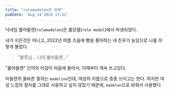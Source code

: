 ```yaml
---
title: "rolemadelen의 유래"
pubDate: 'Aug 14 2024 17:32'
---
```


닉네임 롤마들렌(`rolemadelen`)은 롤모델(`role model`)에서 파생되었다. 

내가 지은것은 아니고, 2022년 여름 즈음에 빵을 좋아하는 내 친우가 농담으로 나를 이렇게 불렀다.

> "블루님... 나의 롤마들렌..."

"롤마들렌" 단어의 어감이 마음에 들어서, 이때부터 계속 쓰고있다.

마들렌의 올바른 철자는 `madeline`인데, 여성의 이름으로 종종 쓰이고는 한다. 하지만 여성 느낌의 철자를 그대로 사용하고 싶지 않았기 때문에, `madelen`으로 바꿔서 사용했다.